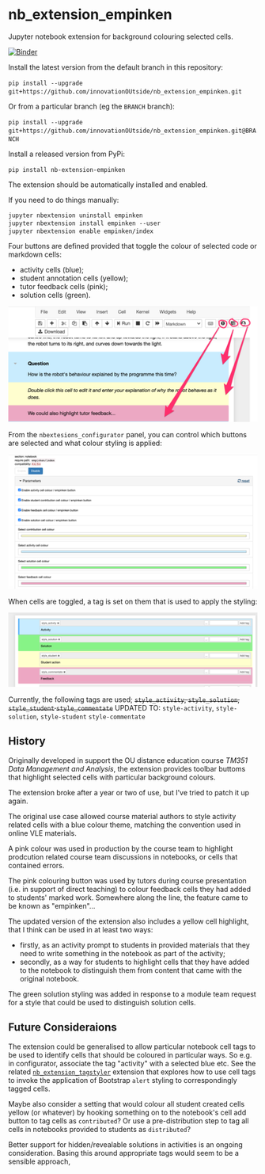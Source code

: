 # nb_extension_empinken
Jupyter notebook extension for background colouring selected cells.

[![Binder](https://mybinder.org/badge_logo.svg)](https://mybinder.org/v2/gh/innovationOUtside/nb_extension_empinken/master)

Install the latest version from the default branch in this repository:

`pip install --upgrade git+https://github.com/innovationOUtside/nb_extension_empinken.git`

Or from a particular branch (eg the `BRANCH` branch):

`pip install --upgrade git+https://github.com/innovationOUtside/nb_extension_empinken.git@BRANCH`

Install a released version from PyPi:

`pip install nb-extension-empinken`

The extension should be automatically installed and enabled.

If you need to do things manually:


```
jupyter nbextension uninstall empinken
jupyter nbextension install empinken --user
jupyter nbextension enable empinken/index
```


Four buttons are defined provided that toggle the colour of selected code or markdown cells:

- activity cells (blue);
- student annotation cells (yellow);
- tutor feedback cells (pink);
- solution cells (green).


![](.images/empinken_buttons.png)

From the `nbextesions_configurator` panel, you can control which buttons are selected and what colour styling is applied:

![](.images/empinken_config.png)


When cells are toggled, a tag is set on them that is used to apply the styling:

![](.images/empinken_tags.png)

Currently, the following tags are used; <s>`style_activity`, `style_solution`, `style_student` `style_commentate`</s> UPDATED TO: `style-activity`, `style-solution`, `style-student` `style-commentate`


## History

Originally developed in support the OU distance education course *TM351 Data Management and Analysis*, the extension provides toolbar buttoms that highlight selected cells with particular background colours.

The extension broke after a year or two of use, but I've tried to patch it up again.

The original use case allowed course material authors to style activity related cells with a blue colour theme, matching the convention used in online VLE materials.

A pink colour was used in production by the course team to highlight prodcution related course team discussions in notebooks, or cells that contained errors.

The pink colouring button was used by tutors during course presentation (i.e. in support of direct teaching) to colour feedback cells they had added to students' marked work. Somewhere along the line, the feature came to be known as "empinken"... 

The updated version of the extension also includes a yellow cell highlight, that I think can be used in at least two ways:

- firstly, as an activity prompt to students in provided materials that they need to write something in the notebook as part of the activity;
- secondly, as a way for students to highlight cells that they have added to the notebook to distinguish them from content that came with the original notebook.

The green solution styling was added in response to a module team request for a style that could be used to distinguish solution cells.


## Future Consideraions

The extension could be generalised to allow particular notebook cell tags to be used to identify cells that should be coloured in particular ways. So e.g. in configurator, associate the tag "activity" with a selected blue etc. See the related [`nb_extension_tagstyler`](https://github.com/innovationOUtside/nb_extension_tagstyler) extension that explores how to use cell tags to invoke the application of Bootstrap `alert` styling to correspondingly tagged cells.

Maybe also consider a setting that would colour all student created cells yellow (or whatever) by hooking something on to the notebook's cell add button to tag cells as `contributed`? Or use a pre-distribution step to tag all cells in notebooks provided to students as `distributed`?

Better support for hidden/revealable solutions in activities is an ongoing consideration. Basing this around appropriate tags would seem to be a sensible approach,

